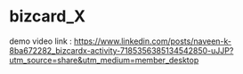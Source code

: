 # bizcard_X

demo video link : https://www.linkedin.com/posts/naveen-k-8ba672282_bizcardx-activity-7185356385134542850-uJJP?utm_source=share&utm_medium=member_desktop
